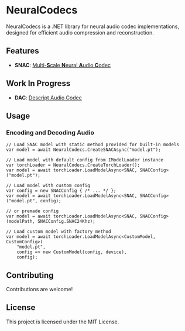 # NeuralCodecs

NeuralCodecs is a .NET library for neural audio codec implementations, designed for efficient audio compression and reconstruction.

## Features

- **SNAC**: [Multi-**S**cale **N**eural **A**udio **C**odec](https://github.com/hubertsiuzdak/snac)

## Work In Progress
- **DAC**: [Descript Audio Codec](https://github.com/descriptinc/descript-audio-codec)


## Usage
### Encoding and Decoding Audio

```
// Load SNAC model with static method provided for built-in models
var model = await NeuralCodecs.CreateSNACAsync("model.pt");

// Load model with default config from IModelLoader instance
var torchLoader = NeuralCodecs.CreateTorchLoader();
var model = await torchLoader.LoadModelAsync<SNAC, SNACConfig>("model.pt");

// Load model with custom config
var config = new SNACConfig { /* ... */ };
var model = await torchLoader.LoadModelAsync<SNAC, SNACConfig>("model.pt", config);

// or premade config
var model = await torchLoader.LoadModelAsync<SNAC, SNACConfig>(modelPath, SNACConfig.SNAC24Khz);

// Load custom model with factory method
var model = await torchLoader.LoadModelAsync<CustomModel, CustomConfig>(
    "model.pt",
    config => new CustomModel(config, device),
    config);
```
## Contributing
Contributions are welcome!

## License
This project is licensed under the MIT License.
